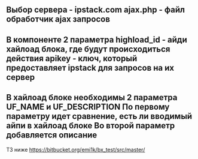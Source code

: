 Выбор сервера - ipstack.com
ajax.php - файл обработчик ajax запросов
-----
В компоненте 2 параметра
highload_id - айди хайлоад блока, где будут происходиться действия
apikey - ключ, который предоставляет ipstack для запросов на их сервер
-----
В хайлоад блоке необходимы 2 параметра UF_NAME и UF_DESCRIPTION
По первому параметру идет сравнение, есть ли вводимый айпи в хайлоад блоке
Во второй параметр добавляется описание
---
ТЗ ниже
https://bitbucket.org/emi1k/bx_test/src/master/
